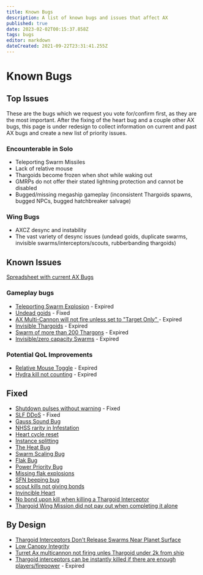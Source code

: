 ```yaml
---
title: Known Bugs
description: A list of known bugs and issues that affect AX
published: true
date: 2023-02-02T00:15:37.858Z
tags: bugs
editor: markdown
dateCreated: 2021-09-22T23:31:41.255Z
---
```


# Known Bugs

## Top Issues
These are the bugs which we request you vote for/confirm first, as they are the most important.
After the fixing of the heart bug and a couple other AX bugs, this page is under redesign to collect information on current and past AX bugs and create a new list of priority issues.
### Encounterable in Solo
- Teleporting Swarm Missiles
- Lack of relative mouse
- Thargoids become frozen when shot while waking out
- GMRPs do not offer their stated lightning protection and cannot be disabled
- Bugged/missing megaship gameplay (inconsistent Thargoids spawns, bugged NPCs, bugged hatchbreaker salvage)

### Wing Bugs
- AXCZ desync and instability
- The vast variety of desync issues (undead goids, duplicate swarms, invisible swarms/interceptors/scouts, rubberbanding thargoids)

## Known Issues
[Spreadsheet with current AX Bugs](https://docs.google.com/spreadsheets/d/1GrVs_w0VKt9HUJm819EpwaLV0ofrnwzpNcvYR4v4-xs/edit?usp=sharing)

### Gameplay bugs
- [Teleporting Swarm Explosion](https://issues.frontierstore.net/issue-detail/9629) - Expired
- [Undead goids](https://issues.frontierstore.net/issue-detail/2474) - Fixed
- [AX Multi-Cannon will not fire unless set to "Target Only"	](https://issues.frontierstore.net/issue-detail/2973) - Expired
- [Invisible Thargoids](https://issues.frontierstore.net/issue-detail/1544) - Expired
- [Swarm of more than 200 Thargons](https://issues.frontierstore.net/issue-detail/252) - Expired
- [Invisible/zero capacity Swarms](https://issues.frontierstore.net/issue-detail/2477) - Expired

### Potential QoL Improvements
- [Relative Mouse Toggle](https://issues.frontierstore.net/issue-detail/11760) - Expired
- [Hydra kill not counting](https://issues.frontierstore.net/issue-detail/2332) - Expired


## Fixed
- [Shutdown pulses without warning](https://issues.frontierstore.net/issue-detail/2479) - Fixed
- [SLF DDoS](https://issues.frontierstore.net/issue-detail/1955) - Fixed
- [Gauss Sound Bug](https://issues.frontierstore.net/issue-detail/194)
- [NHSS rarity in Infestation](https://issues.frontierstore.net/issue-detail/176)
- [Heart cycle reset](https://issues.frontierstore.net/issue-detail/2478)
- [Instance splitting](https://issues.frontierstore.net/issue-detail/2476)
- [The Heat Bug](https://issues.frontierstore.net/issue-detail/180)
- [Swarm Scaling Bug](https://issues.frontierstore.net/issue-detail/185)
- [Flak Bug](https://issues.frontierstore.net/issue-detail/193)
- [Power Priority Bug](https://issues.frontierstore.net/issue-detail/775)
- [Missing flak explosions](https://issues.frontierstore.net/issue-detail/828)
- [SFN beeping bug](https://issues.frontierstore.net/issue-detail/10439)
- [scout kills not giving bonds](https://issues.frontierstore.net/issue-detail/11896)
- [Invincible Heart](https://issues.frontierstore.net/issue-detail/2440)
- [No bond upon kill when killing a Thargoid Interceptor](https://issues.frontierstore.net/issue-detail/2475)
- [Thargoid Wing Mission did not pay out when completing it alone](https://issues.frontierstore.net/issue-detail/2670)

## By Design
- [Thargoid Interceptors Don't Release Swarms Near Planet Surface](https://issues.frontierstore.net/issue-detail/237)
- [Low Canopy Integrity](https://issues.frontierstore.net/issue-detail/1081)
- [Turret Ax multicannon not firing unles Thargoid under 2k from ship](https://issues.frontierstore.net/issue-detail/3632)
- [Thargoid interceptors can be instantly killed if there are enough players/firepower](https://issues.frontierstore.net/issue-detail/2860) - Expired


